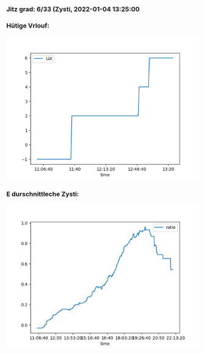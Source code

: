 ### Jitz grad: 6/33 (Zysti, 2022-01-04 13:25:00

### Hütige Vrlouf:
![Graph](Today.png)

### E durschnittleche Zysti:
![Graph](Zysti.png)